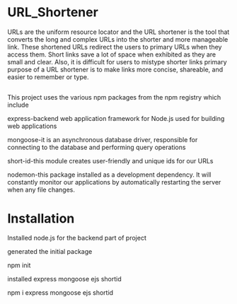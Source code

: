 # URL_Shortener

URLs are the uniform resource locator and the URL shortener is the tool that converts the long and complex URLs into the shorter and more manageable link. These shortened URLs redirect the users to primary URLs when they access them. Short links save a lot of space when exhibited as they are small and clear. Also, it is difficult for users to mistype shorter links primary purpose of a URL shortener is to make links more concise, shareable, and easier to remember or type.
## 

This project uses the various npm packages from the npm registry which include 

express-backend web application framework for Node.js used for building web applications

mongoose-it is an asynchronous database driver, responsible for connecting to the database and performing query operations

short-id-this module creates user-friendly and unique ids for our URLs

nodemon-this package installed as a development dependency. It will constantly monitor our applications by automatically restarting the server when any file changes.

# Installation 

Installed node.js for the backend part of project 

generated the initial package 

npm init

installed express mongoose ejs shortid

npm i express mongoose ejs shortid

